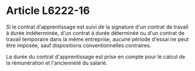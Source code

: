 # Article L6222-16

Si le contrat d'apprentissage est suivi de la signature d'un contrat de travail à durée indéterminée, d'un contrat à durée déterminée ou d'un contrat de travail temporaire dans la même entreprise, aucune période d'essai ne peut être imposée, sauf dispositions conventionnelles contraires.

La durée du contrat d'apprentissage est prise en compte pour le calcul de la rémunération et l'ancienneté du salarié.